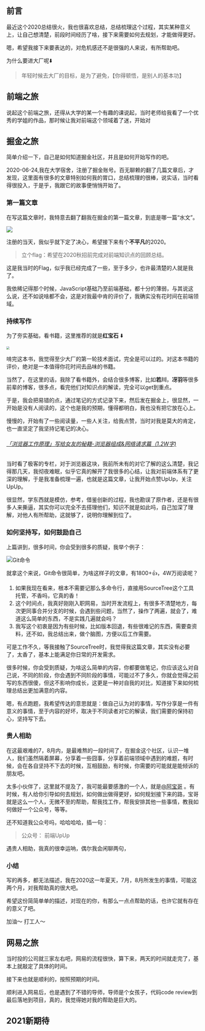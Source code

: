 ## 前言

最近这个2020总结很火，我也很喜欢总结，总结梳理这个过程，其实某种意义上，让自己想清楚，前段时间经历了啥，接下来需要如何去规划，才能做得更好。

嗯，希望我接下来要表达的，对危机感还不是很强的人来说，有所帮助吧。

为什么要进大厂呢⬇️

> 年轻时候去大厂的目标，是为了避免，【你得顿悟，是别人的基本功】





## 前端之旅

说起这个前端之旅，还得从大学的某一个有趣的课说起，当时老师给我看了一个优秀的学姐的作品，那时候让我对前端这个领域着了迷，开始对





## 掘金之旅

简单介绍一下，自己是如何知道掘金社区，并且是如何开始写作的吧。

2020-06-24,我在大学宿舍，注册了掘金账号。百无聊赖的翻了几篇文章后，才发现，这里面有很多的文章特别如何我的胃口，总结梳理的很棒，说实话，当时看得很投入，于是乎，我跟它的故事便悄悄开始了。



### 第一篇文章

在写这篇文章时，我特意去翻了翻我在掘金的第一篇文章，到底是哪一篇“水文”。

![](/Users/lee/Desktop/Blog/images/其他/个人总结-2020-掘金启航.png)



注册的当天，我似乎就下定了决心，希望接下来有个**不平凡**的2020。

> 立个flag：希望在2020秋招前完成对前端知识点的回顾总结。

这是我当时的Flag，似乎我已经完成了一些，至于多少，也许最清楚的人就是我了。



我依稀记得那个时候，JavaScript基础乃至前端基础，都十分的薄弱，与其说这么说，还不如说啥都不会，这是对我最中肯的评价了，我确实没有花时间在前端领域。



### 持续写作

为了夯实基础，看书籍，这里推荐的就是**红宝石** ⬇️

<img src="/Users/lee/Desktop/Blog/images/其他/个人总结-2020-红宝石.png" style="zoom:50%;" />



啃完这本书，我觉得至少大厂的第一轮技术面试，完全是可以过的。对这本书籍的评价，绝对是一本值得你花时间去品味的书籍。

当然了，在这里的话，我除了看书籍外，会结合很多博客，比如**若川**，**冴羽**等很多前辈的博客，很多点，看完他们对知识点的解读，完全可以get到重点。



于是，我会把易错的点，通过笔记的方式记录下来，然后发在掘金上，很显然，一开始是没有人阅读的，这个也是我的预期，懂得都明白，我也没有把它放在心上。



慢慢的，开始有了一些阅读量，一些人关注，给我点赞，当时对我是莫大的肯定，也一直坚定了我坚持记笔记的决心。

###### [「浏览器工作原理」写给女友的秘籍-浏览器组成&网络请求篇（1.2W字)](https://juejin.cn/post/6846687590540640263)

当时看了极客的专栏，对于浏览器这块，我前所未有的对它了解的这么清楚，我记得那几天，我彻夜难眠，似乎它真的解开了我很多的心结，让我对前端体系有了更深的理解，于是我准备梳理一遍，也就是这篇文章，让我开始点赞UpUp，关注UpUp。



很显然，学东西就是模仿，参考，借鉴创新的过程，我也勘误了原作者，还是有很多人来撕逼，其实你可以完全不去搭理他们，知识不就是如此吗，自己加深了理解，对他人有所帮助，这就够了，说明你理解到位了。



### 如何坚持写，如何鼓励自己

上篇讲到，很多时间，你会受到很多的质疑，我举个例子：

![Git命令](/Users/lee/Desktop/Blog/images/其他/个人总结-2020-Git命令.png)



就拿这个来说，Git命令很简单，为啥这样子的文章，有1800+👍，4W万阅读呢？

1. 如果我现在看来，根本不需要记那么多命令行，直接用SourceTree这个工具托管，不香吗，它真的香！
2. 这个时间点，我真好刚刚入职网易，当时开发流程上，有很多不清楚地方，每次更同事合并分支的时候，会遇到些问题，当然了，操作了两遍，就会了，难道这么简单的东西，不是实践几遍就会吗？
3. 我写这个初衷是因为有些时候，比如版本回退，有些很难记的东西，需要查资料，还不如，我总结出来，做个脑图，方便以后工作需要。



可是工作不久，等我接触了SourceTree时，我觉得我这篇文章，其实没有必要了，太香了，基本上能满足你日常的开发需求。

很多时候，你会受到质疑，为啥这么简单的内容，你都要做笔记，你应该这么对自己说，不同的阶段，你会遇到不同阶段的事情，可能过不了多久，你就会觉得之前写的东西很傻，但这不影响你成长，这更是一种对自我的对比，知道接下来如何梳理总结出更加满意的内容。



嗯，有点跑题，我希望传达的意思就是：做自己认为对的事情，写作分享是一件有意义的事情，至于内容的好坏，取决于不同读者对它的解读，我们需要的保持初心，坚持写下去。



### 贵人相助

在这最艰难的7，8月内，是最难熬的一段时间了，在掘金这个社区，认识一堆人，我们虽然隔着屏幕，分享着一些囧事，分享着前端领域中遇到的难题，有时候，会在各自坚持不下去的时候，互相鼓励，有时候，你需要的可能就是能倾诉的朋友吧。

太多小伙伴了，这里就不提及了，我可能最要感激的一个人，就是[@阿宝哥](https://juejin.cn/user/764915822103079) 。有时候，有人给你引导如何去规划，如何做出做得更好，如何规划接下来的路，宝哥就是这么一个人，无微不至的帮助，帮我找工作，帮我安排其他一些事情，教我如何做好一个公众号，等等。

还不知道我公众号吗，哈哈哈哈，插一句：

> 公众号： 前端UpUp



遇贵人相助，我真的很幸运呐，偶尔我会闲聊两句，





### 小结

写的再多，都无法描述，我在2020这一年夏天，7月，8月所发生的事情，可能这两个月，对我帮助真的很大吧。

希望这份简简单单的描述，对现在的你，有那么一点点帮助的话，也许它就有存在的意义了吧。

加油～ 打工人～





## 网易之旅

当时投的公司就三家左右吧，网易的流程很快，算下来，两天的时间就走完了，基本上就敲定了具体的时间。

接下来也就是顺利的，按照预期的时间。



顺利进入网易后，也是遇到了不错的导师，导师是个女孩子，代码code review到最后落地到项目，真的，我觉得她对我的帮助是巨大的。







## 2021新期待

